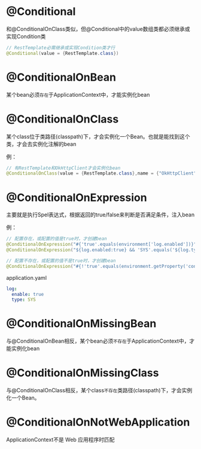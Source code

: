 # @Conditional

和@ConditionalOnClass类似，但@Conditional中的value数组类都必须继承或实现Condition类

```java
// RestTemplate必需继承或实现Condition类才行
@Conditional(value = {RestTemplate.class})
```

# @ConditionalOnBean

某个bean必须`存在`于ApplicationContext中，才能实例化bean

# @ConditionalOnClass

某个class位于类路径(classpath)下，才会实例化一个Bean。也就是能找到这个类，才会去实例化注解的bean

例：

```java
// 有RestTemplate和OkHttpClient才会实例化bean
@ConditionalOnClass(value = {RestTemplate.class},name = {"OkHttpClient"})
```



# @ConditionalOnExpression

主要就是执行Spel表达式，根据返回的true/false来判断是否满足条件，注入bean

例：

```java
// 配置存在，或配置的值是true时，才创建bean
@ConditionalOnExpression("#{'true'.equals(environment['log.enabled'])}")
@ConditionalOnExpression("${log.enabled:true} && 'SYS'.equals('${log.type:SYS}')")

// 配置不存在，或配置的值不是true时，才创建bean
@ConditionalOnExpression("#{!'true'.equals(environment.getProperty('conditional.express'))}")

```

application.yaml

```yaml
log: 
  enable: true
  type: SYS
```



# @ConditionalOnMissingBean

与@ConditionalOnBean相反，某个bean必须`不存在`于ApplicationContext中，才能实例化bean

# @ConditionalOnMissingClass

与@ConditionalOnClass相反，某个class`不存在`类路径(classpath)下，才会实例化一个Bean。

# @ConditionalOnNotWebApplication

ApplicationContext不是 Web 应用程序时匹配